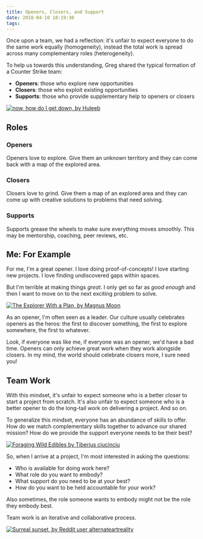 ```yaml
---
title: Openers, Closers, and Support
date: 2018-04-10 18:19:30
tags:
---
```


Once upon a team, we had a reflection: it's unfair to expect everyone to do the same work equally (homogeneity), instead the total work is spread across many complementary roles (heterogeneity).

<!-- more -->

To help us towards this understanding, Greg shared the typical formation of a Counter Strike team:

- **Openers**: those who explore new opportunities
- **Closers**: those who exploit existing opportunities
- **Supports**: those who provide supplementary help to openers or closers

[![now, how do I get down, by Huleeb](/openers-closers-and-support/now-how-do-i-get-down-by-huleeb.jpg)](https://www.reddit.com/r/ImaginaryMindscapes/comments/16lumyb/now_how_do_i_get_down_by_huleeb/)

## Roles

### Openers

Openers love to explore. Give them an unknown territory and they can come back with a map of the explored area.

### Closers

Closers love to grind. Give them a map of an explored area and they can come up with creative solutions to problems that need solving.

### Supports

Supports grease the wheels to make sure everything moves smoothly. This may be mentorship, coaching, peer reviews, etc.

## Me: For Example

For me, I'm a great opener. I love doing proof-of-concepts! I love starting new projects. I love finding undiscovered gaps within spaces.

But I'm terrible at making things _great_. I only get so far as _good enough_ and then I want to move on to the next exciting problem to solve.

[![The Explorer With a Plan, by Magnus Moon](/openers-closers-and-support/magnus-moon-the-explorer-with-a-plan.jpg)](https://www.reddit.com/r/ImaginaryMindscapes/comments/zkrxyc/the_explorer_with_a_plan_magnus_moon_digital/)

As an opener, I'm often seen as a leader. Our culture usually celebrates openers as the heros: the first to discover something, the first to explore somewhere, the first to whatever.

Look, if everyone was like me, if everyone was an opener, we'd have a bad time. Openers can only achieve great work when they work alongside closers. In my mind, the world should celebrate closers more, I sure need you!

## Team Work

With this mindset, it's unfair to expect someone who is a better closer to start a project from scratch. It's also unfair to expect someone who is a better opener to do the long-tail work on delivering a project. And so on.

To generalize this mindset, everyone has an abundance of skills to offer. How do we match complementary skills together to advance our shared mission? How do we provide the support everyone needs to be their best?

[![Foraging Wild Edibles by Tiberius ciucinciu](/openers-closers-and-support/tiberius-ciucinciu-foraging-wild-edibles.jpg)](https://www.artstation.com/artwork/5vdNDz)

So, when I arrive at a project, I'm most interested in asking the questions:

- Who is available for doing work here?
- What role do you want to embody?
- What support do you need to be at your best?
- How do you want to be held accountable for your work?

Also sometimes, the role someone wants to embody might not be the role they embody best.

Team work is an iterative and collaborative process.

[![Surreal sunset, by Reddit user alternateartreality](/openers-closers-and-support/alternateartreality-surreal-sunset.jpg)](https://www.reddit.com/r/ImaginaryMindscapes/comments/uro8wt/surreal_sunset/)
